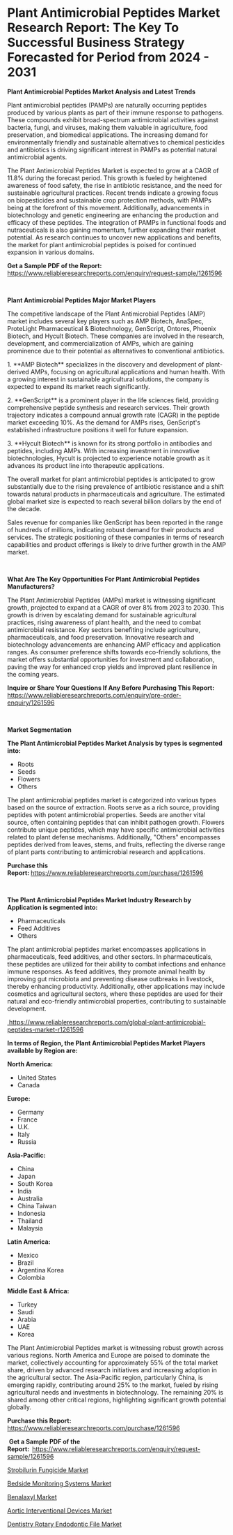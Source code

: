 <p><h1>Plant Antimicrobial Peptides Market Research Report: The Key To Successful Business Strategy Forecasted for Period from 2024 - 2031</h1></p><p><strong>Plant Antimicrobial Peptides Market Analysis and Latest Trends</strong></p>
<p><p>Plant antimicrobial peptides (PAMPs) are naturally occurring peptides produced by various plants as part of their immune response to pathogens. These compounds exhibit broad-spectrum antimicrobial activities against bacteria, fungi, and viruses, making them valuable in agriculture, food preservation, and biomedical applications. The increasing demand for environmentally friendly and sustainable alternatives to chemical pesticides and antibiotics is driving significant interest in PAMPs as potential natural antimicrobial agents.</p><p>The Plant Antimicrobial Peptides Market is expected to grow at a CAGR of 11.8% during the forecast period. This growth is fueled by heightened awareness of food safety, the rise in antibiotic resistance, and the need for sustainable agricultural practices. Recent trends indicate a growing focus on biopesticides and sustainable crop protection methods, with PAMPs being at the forefront of this movement. Additionally, advancements in biotechnology and genetic engineering are enhancing the production and efficacy of these peptides. The integration of PAMPs in functional foods and nutraceuticals is also gaining momentum, further expanding their market potential. As research continues to uncover new applications and benefits, the market for plant antimicrobial peptides is poised for continued expansion in various domains.</p></p>
<p><strong>Get a Sample PDF of the Report:&nbsp;</strong> <a href="https://www.reliableresearchreports.com/enquiry/request-sample/1261596?utm_campaign=7&utm_medium=2&utm_source=Github&utm_content=ia&utm_term=09112024&utm_id=plant-antimicrobial-peptides">https://www.reliableresearchreports.com/enquiry/request-sample/1261596</a></p>
<p>&nbsp;</p>
<p><strong>Plant Antimicrobial Peptides Major Market Players</strong></p>
<p><p>The competitive landscape of the Plant Antimicrobial Peptides (AMP) market includes several key players such as AMP Biotech, AnaSpec, ProteLight Pharmaceutical & Biotechnology, GenScript, Ontores, Phoenix Biotech, and Hycult Biotech. These companies are involved in the research, development, and commercialization of AMPs, which are gaining prominence due to their potential as alternatives to conventional antibiotics.</p><p>1. **AMP Biotech** specializes in the discovery and development of plant-derived AMPs, focusing on agricultural applications and human health. With a growing interest in sustainable agricultural solutions, the company is expected to expand its market reach significantly.</p><p>2. **GenScript** is a prominent player in the life sciences field, providing comprehensive peptide synthesis and research services. Their growth trajectory indicates a compound annual growth rate (CAGR) in the peptide market exceeding 10%. As the demand for AMPs rises, GenScript's established infrastructure positions it well for future expansion.</p><p>3. **Hycult Biotech** is known for its strong portfolio in antibodies and peptides, including AMPs. With increasing investment in innovative biotechnologies, Hycult is projected to experience notable growth as it advances its product line into therapeutic applications.</p><p>The overall market for plant antimicrobial peptides is anticipated to grow substantially due to the rising prevalence of antibiotic resistance and a shift towards natural products in pharmaceuticals and agriculture. The estimated global market size is expected to reach several billion dollars by the end of the decade.</p><p>Sales revenue for companies like GenScript has been reported in the range of hundreds of millions, indicating robust demand for their products and services. The strategic positioning of these companies in terms of research capabilities and product offerings is likely to drive further growth in the AMP market.</p></p>
<p>&nbsp;</p>
<p><strong>What Are The Key Opportunities For Plant Antimicrobial Peptides Manufacturers?</strong></p>
<p><p>The Plant Antimicrobial Peptides (AMPs) market is witnessing significant growth, projected to expand at a CAGR of over 8% from 2023 to 2030. This growth is driven by escalating demand for sustainable agricultural practices, rising awareness of plant health, and the need to combat antimicrobial resistance. Key sectors benefiting include agriculture, pharmaceuticals, and food preservation. Innovative research and biotechnology advancements are enhancing AMP efficacy and application ranges. As consumer preference shifts towards eco-friendly solutions, the market offers substantial opportunities for investment and collaboration, paving the way for enhanced crop yields and improved plant resilience in the coming years.</p></p>
<p><strong>Inquire or Share Your Questions If Any Before Purchasing This Report:</strong> <a href="https://www.reliableresearchreports.com/enquiry/pre-order-enquiry/1261596?utm_campaign=7&utm_medium=2&utm_source=Github&utm_content=ia&utm_term=09112024&utm_id=plant-antimicrobial-peptides">https://www.reliableresearchreports.com/enquiry/pre-order-enquiry/1261596</a></p>
<p>&nbsp;</p>
<p><strong>Market Segmentation</strong></p>
<p><strong>The Plant Antimicrobial Peptides Market Analysis by types is segmented into:</strong></p>
<p><ul><li>Roots</li><li>Seeds</li><li>Flowers</li><li>Others</li></ul></p>
<p><p>The plant antimicrobial peptides market is categorized into various types based on the source of extraction. Roots serve as a rich source, providing peptides with potent antimicrobial properties. Seeds are another vital source, often containing peptides that can inhibit pathogen growth. Flowers contribute unique peptides, which may have specific antimicrobial activities related to plant defense mechanisms. Additionally, "Others" encompasses peptides derived from leaves, stems, and fruits, reflecting the diverse range of plant parts contributing to antimicrobial research and applications.</p></p>
<p><strong>Purchase this Report:&nbsp;</strong><a href="https://www.reliableresearchreports.com/purchase/1261596?utm_campaign=7&utm_medium=2&utm_source=Github&utm_content=ia&utm_term=09112024&utm_id=plant-antimicrobial-peptides">https://www.reliableresearchreports.com/purchase/1261596</a></p>
<p>&nbsp;</p>
<p><strong>The Plant Antimicrobial Peptides Market Industry Research by Application is segmented into:</strong></p>
<p><ul><li>Pharmaceuticals</li><li>Feed Additives</li><li>Others</li></ul></p>
<p><p>The plant antimicrobial peptides market encompasses applications in pharmaceuticals, feed additives, and other sectors. In pharmaceuticals, these peptides are utilized for their ability to combat infections and enhance immune responses. As feed additives, they promote animal health by improving gut microbiota and preventing disease outbreaks in livestock, thereby enhancing productivity. Additionally, other applications may include cosmetics and agricultural sectors, where these peptides are used for their natural and eco-friendly antimicrobial properties, contributing to sustainable development.</p></p>
<p><a href="https://www.reliableresearchreports.com/global-plant-antimicrobial-peptides-market-r1261596?utm_campaign=7&utm_medium=2&utm_source=Github&utm_content=ia&utm_term=09112024&utm_id=plant-antimicrobial-peptides">&nbsp;https://www.reliableresearchreports.com/global-plant-antimicrobial-peptides-market-r1261596</a></p>
<p><strong>In terms of Region, the Plant Antimicrobial Peptides Market Players available by Region are:</strong></p>
<p>
    <p> <strong> North America: </strong>
        <ul>
            <li>United States</li>
            <li>Canada</li>
        </ul>
        </p> 
    <p> <strong> Europe: </strong>
        <ul>
            <li>Germany</li>
            <li>France</li>
            <li>U.K.</li>
            <li>Italy</li>
            <li>Russia</li>
        </ul>
        </p> 
    <p> <strong> Asia-Pacific: </strong>
        <ul>
            <li>China</li>
            <li>Japan</li>
            <li>South Korea</li>
            <li>India</li>
            <li>Australia</li>
            <li>China Taiwan</li>
            <li>Indonesia</li>
            <li>Thailand</li>
            <li>Malaysia</li>
        </ul>
        </p> 
    <p> <strong> Latin America: </strong>
        <ul>
            <li>Mexico</li>
            <li>Brazil</li>
            <li>Argentina Korea</li>
            <li>Colombia</li>
        </ul>
        </p> 
    <p> <strong> Middle East & Africa: </strong>
        <ul>
            <li>Turkey</li>
            <li>Saudi</li>
            <li>Arabia</li>
            <li>UAE</li>
            <li>Korea</li>
        </ul>
    </p>
    </p>
<p><p>The Plant Antimicrobial Peptides market is witnessing robust growth across various regions. North America and Europe are poised to dominate the market, collectively accounting for approximately 55% of the total market share, driven by advanced research initiatives and increasing adoption in the agricultural sector. The Asia-Pacific region, particularly China, is emerging rapidly, contributing around 25% to the market, fueled by rising agricultural needs and investments in biotechnology. The remaining 20% is shared among other critical regions, highlighting significant growth potential globally.</p></p>
<p><strong>Purchase this Report: </strong><a href="https://www.reliableresearchreports.com/purchase/1261596?utm_campaign=7&utm_medium=2&utm_source=Github&utm_content=ia&utm_term=09112024&utm_id=plant-antimicrobial-peptides">https://www.reliableresearchreports.com/purchase/1261596</a></p>
<p>&nbsp;<strong>Get a Sample PDF of the Report:&nbsp;&nbsp;</strong><a href="https://www.reliableresearchreports.com/enquiry/request-sample/1261596?utm_campaign=7&utm_medium=2&utm_source=Github&utm_content=ia&utm_term=09112024&utm_id=plant-antimicrobial-peptides">https://www.reliableresearchreports.com/enquiry/request-sample/1261596</a></p>
<p><strong></strong></p>
<p><p><a href="https://github.com/arnaudyclavinec/Market-Research-Report-List-1/blob/main/strobilurin-fungicide-market.md?utm_campaign=7&utm_medium=2&utm_source=Github&utm_content=ia&utm_term=09112024&utm_id=plant-antimicrobial-peptides">Strobilurin Fungicide Market</a></p><p><a href="https://issuu.com/reportprime-2/docs/bedside-monitoring-systems-market-s_534a840247d9f4?utm_campaign=7&utm_medium=2&utm_source=Github&utm_content=ia&utm_term=09112024&utm_id=plant-antimicrobial-peptides">Bedside Monitoring Systems Market</a></p><p><a href="https://github.com/darientvns/Market-Research-Report-List-1/blob/main/benalaxyl-market.md?utm_campaign=7&utm_medium=2&utm_source=Github&utm_content=ia&utm_term=09112024&utm_id=plant-antimicrobial-peptides">Benalaxyl Market</a></p><p><a href="https://issuu.com/reportprime-2/docs/aortic-interventional-devices-marke_d551fac54508eb?utm_campaign=7&utm_medium=2&utm_source=Github&utm_content=ia&utm_term=09112024&utm_id=plant-antimicrobial-peptides">Aortic Interventional Devices Market</a></p><p><a href="https://issuu.com/reportprime-2/docs/dentistry-rotary-endodontic-file-ma_5abb7cd65c905f?utm_campaign=7&utm_medium=2&utm_source=Github&utm_content=ia&utm_term=09112024&utm_id=plant-antimicrobial-peptides">Dentistry Rotary Endodontic File Market</a></p></p>